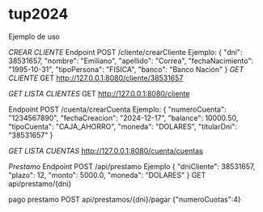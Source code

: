 # tup2024
Ejemplo de uso

_CREAR CLIENTE_
Endpoint POST /cliente/crearCliente Ejemplo:
{
"dni": 38531657,
"nombre": "Emiliano",
"apellido": "Correa",
"fechaNacimiento": "1995-10-31",
"tipoPersona": "FISICA",
"banco": "Banco Nación"
}
_GET CLIENTE_
GET http://127.0.0.1:8080/cliente/38531657

_GET LISTA CLIENTES_
GET http://127.0.0.1:8080/cliente

Endpoint POST /cuenta/crearCuenta Ejemplo:
{ "numeroCuenta": "1234567890", "fechaCreacion": "2024-12-17", "balance": 10000.50, "tipoCuenta": "CAJA_AHORRO", "moneda": "DOLARES", "titularDni": "38531657" }

_GET LISTA CUENTAS_
http://127.0.0.1:8080/cuenta/cuentas

*Prestamo*
Endpoint POST /api/prestamo Ejemplo
{
"dniCliente": 38531657,
"plazo": 12,
"monto": 5000.0,
"moneda": "DOLARES"
}
GET
api/prestamo/{dni}

pago prestamo
POST
api/prestamos/{dni}/pagar
{"numeroCuotas":4}
